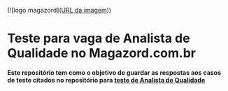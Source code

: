 (![logo magazord]([URL da imagem](https://github.com/AmandioHoffmanna/Teste-para-vaga-de-Analista-de-Qualidade-no-Magazord.com.br/blob/main/LogoMagazord.png)))
# Teste para vaga de Analista de Qualidade no Magazord.com.br

**Este repositório tem como o objetivo de guardar as respostas aos casos de teste citados no repositório para [teste de Analista de Qualidade](https://github.com/magazord-plataforma/magazord-analista-qa-test)**
